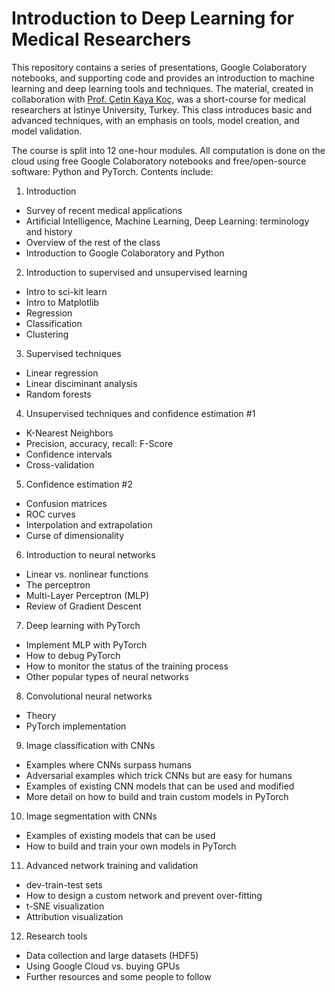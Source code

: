 # Introduction to Deep Learning for Medical Researchers
This repository contains a series of presentations, Google Colaboratory notebooks, and supporting code and provides an introduction to machine learning and deep learning tools and techniques. The material, created in collaboration with <a href="http://cetinkoc.net/">Prof. Çetin Kaya Koç</a>, was a short-course for medical researchers at İstinye University, Turkey. This class introduces basic and advanced techniques, with an emphasis on tools, model creation, and model validation.

The course is split into 12 one-hour modules. All computation is done on the cloud using free Google Colaboratory notebooks and free/open-source software: Python and PyTorch. Contents include:
1. Introduction
* Survey of recent medical applications  
* Artificial Intelligence, Machine Learning, Deep Learning: terminology and history
* Overview of the rest of the class
* Introduction to Google Colaboratory and Python

2. Introduction to supervised and unsupervised learning
* Intro to sci-kit learn
* Intro to Matplotlib
* Regression
* Classification
* Clustering

3. Supervised techniques
* Linear regression
* Linear disciminant analysis
* Random forests

4. Unsupervised techniques and confidence estimation #1
* K-Nearest Neighbors
* Precision, accuracy, recall: F-Score
* Confidence intervals
* Cross-validation

5. Confidence estimation #2
* Confusion matrices
* ROC curves
* Interpolation and extrapolation
* Curse of dimensionality 

6. Introduction to neural networks
* Linear vs. nonlinear functions
* The perceptron
* Multi-Layer Perceptron (MLP)
* Review of Gradient Descent

7. Deep learning with PyTorch
* Implement MLP with PyTorch
* How to debug PyTorch
* How to monitor the status of the training process
* Other popular types of neural networks

8. Convolutional neural networks
* Theory
* PyTorch implementation

9. Image classification with CNNs
* Examples where CNNs surpass humans
* Adversarial examples which trick CNNs but are easy for humans
* Examples of existing CNN models that can be used and modified
* More detail on how to build and train custom models in PyTorch

10. Image segmentation with CNNs
* Examples of existing models that can be used
* How to build and train your own models in PyTorch

11. Advanced network training and validation
* dev-train-test sets
* How to design a custom network and prevent over-fitting
* t-SNE visualization
* Attribution visualization

12. Research tools
* Data collection and large datasets (HDF5)
* Using Google Cloud vs. buying GPUs
* Further resources and some people to follow
